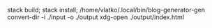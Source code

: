 stack build; stack install;
/home/vlatko/.local/bin/blog-generator-gen convert-dir -i ./input -o ./output
xdg-open ./output/index.html